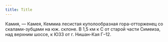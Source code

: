 ```yaml
---
title: Title
---
```


Камия, — Камея, Кеммиа лесистая куполообразная гора-отторженец со
скалами-зубцами на юж. склоне. В 1,5 км к С от старой части Симеиза, над верхним
шоссе, к ЮЗЗ от г. Нишан-Кая Г–12.
